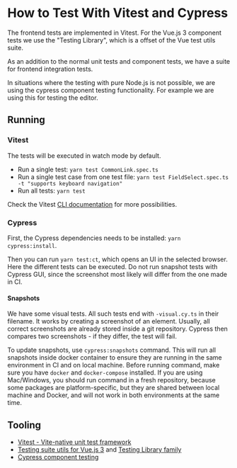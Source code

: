 # How to Test With Vitest and Cypress

The frontend tests are implemented in Vitest.
For the Vue.js 3 component tests we use the "Testing Library", which is a offset of the Vue test utils suite.

As an addition to the normal unit tests and component tests, we have a suite for frontend integration tests.

In situations where the testing with pure Node.js is not possible, we are using the cypress component
testing functionality. For example we are using this for testing the editor.

## Running

### Vitest

The tests will be executed in watch mode by default.

- Run a single test: `yarn test CommonLink.spec.ts`
- Run a single test case from one test file: `yarn test FieldSelect.spec.ts -t "supports keyboard navigation"`
- Run all tests: `yarn test`

Check the Vitest [CLI documentation](https://vitest.dev/guide/cli.html#options) for more possibilities.

### Cypress

First, the Cypress dependencies needs to be installed: `yarn cypress:install`.

Then you can run `yarn test:ct`, which opens an UI in the selected browser. Here the different tests
can be executed. Do not run snapshot tests with Cypress GUI, since the screenshot most likely will differ from the one made in CI.

#### Snapshots

We have some visual tests. All such tests end with `-visual.cy.ts` in their filename. It works by creating a screenshot of an element. Usually, all correct screenshots are already stored inside a git repository. Cypress then compares two screenshots - if they differ, the test will fail.

To update snapshots, use `cypress:snapshots` command. This will run all snapshots inside docker container to ensure they are running in the same environment in CI and on local machine. Before running command, make sure you have `docker` and `docker-compose` installed. If you are using Mac/Windows, you should run command in a fresh repository, because some packages are platform-specific, but they are shared between local machine and Docker, and will not work in both environments at the same time.

## Tooling

- [Vitest - Vite-native unit test framework](https://vitest.dev/)
- [Testing suite utils for Vue.js 3](https://test-utils.vuejs.org/) and [Testing Library family](https://testing-library.com/docs/vue-testing-library/intro/)
- [Cypress component testing](https://docs.cypress.io/guides/component-testing)
